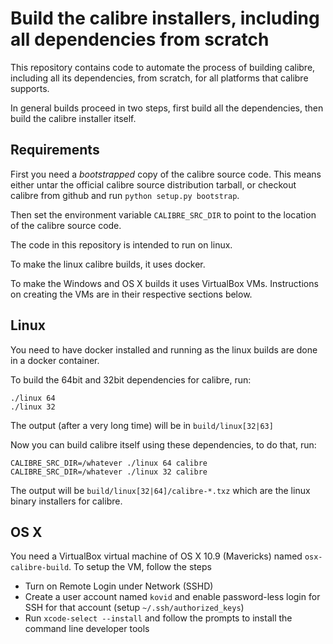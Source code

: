 Build the calibre installers, including all dependencies from scratch
=======================================================================

This repository contains code to automate the process of building calibre,
including all its dependencies, from scratch, for all platforms that calibre
supports. 

In general builds proceed in two steps, first build all the dependencies, then
build the calibre installer itself.

Requirements
---------------

First you need a *bootstrapped* copy of the calibre source code. This means
either untar the official calibre source distribution tarball, or checkout
calibre from github and run `python setup.py bootstrap`.

Then set the environment variable `CALIBRE_SRC_DIR` to point to the location of
the calibre source code.

The code in this repository is intended to run on linux.

To make the linux calibre builds, it uses docker.

To make the Windows and OS X builds it uses VirtualBox VMs. Instructions on
creating the VMs are in their respective sections below.

Linux
-------

You need to have docker installed and running as the linux
builds are done in a docker container.

To build the 64bit and 32bit dependencies for calibre, run:

```
./linux 64
./linux 32
```

The output (after a very long time) will be in `build/linux[32|63]`

Now you can build calibre itself using these dependencies, to do that, run:

```
CALIBRE_SRC_DIR=/whatever ./linux 64 calibre
CALIBRE_SRC_DIR=/whatever ./linux 32 calibre
```

The output will be `build/linux[32|64]/calibre-*.txz` which are the linux
binary installers for calibre.


OS X
------

You need a VirtualBox virtual machine of OS X 10.9 (Mavericks) named
`osx-calibre-build`. To setup the VM, follow the steps

  * Turn on Remote Login under Network (SSHD)
  * Create a user account named `kovid` and enable password-less login for SSH
    for that account (setup `~/.ssh/authorized_keys`)
  * Run `xcode-select --install` and follow the prompts to install the command
    line developer tools
